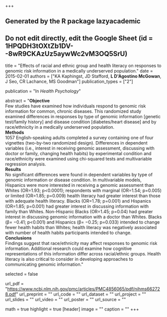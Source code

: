+++
## Generated by the R package lazyacademic
## Do not edit directly, edit the Google Sheet (id = 1HPQDH3tOXtZb1DV--8wR9CKAzUz5aywWc2vM3OQ5SrU)

title = "Effects of racial and ethnic group and health literacy on responses to genomic risk information in a medically underserved population."
date = 2015-02-01
authors = ["KA Kaphingst, JD Stafford, **L D'Agostino McGowan**, J Seo, CR Lachance, MS Goodman"]
publication_types = ["2"]

publication = "In *Health Psychology*"

abstract = "**Objective**<br>Few studies have examined how individuals respond to genomic risk information for common, chronic diseases. This randomized study examined differences in responses by type of genomic information [genetic test/family history] and disease condition [diabetes/heart disease] and by race/ethnicity in a medically underserved population.<br>**Methods**<br>1057 English-speaking adults completed a survey containing one of four vignettes (two-by-two randomized design). Differences in dependent variables (i.e., interest in receiving genomic assessment, discussing with doctor or family, changing health habits) by experimental condition and race/ethnicity were examined using chi-squared tests and multivariable regression analysis. <br>**Results**<br>No significant differences were found in dependent variables by type of genomic information or disease condition. In multivariable models, Hispanics were more interested in receiving a genomic assessment than Whites (OR=1.93; p<0.0001); respondents with marginal (OR=1.54; p=0.005) or limited (OR=1.85; p=0.009) health literacy had greater interest than those with adequate health literacy. Blacks (OR=1.78; p=0.001) and Hispanics (OR=1.85; p=0.001) had greater interest in discussing information with family than Whites. Non-Hispanic Blacks (OR=1.45; p=0.04) had greater interest in discussing genomic information with a doctor than Whites. Blacks (β= −0.41; p<0.001) and Hispanics (β= −0.25; p=0.033) intended to change fewer health habits than Whites; health literacy was negatively associated with number of health habits participants intended to change.<br>**Conclusions**<br>Findings suggest that race/ethnicity may affect responses to genomic risk information. Additional research could examine how cognitive representations of this information differ across racial/ethnic groups. Health literacy is also critical to consider in developing approaches to communicating genomic information."

selected = false

url_pdf = "https://www.ncbi.nlm.nih.gov/pmc/articles/PMC4856065/pdf/nihms662728.pdf"
url_preprint = ""
url_code = ""
url_dataset = ""
url_project = ""
url_slides = ""
url_video = ""
url_poster = ""
url_source = ""

math = true
highlight = true
[header]
image = ""
caption = ""
+++
